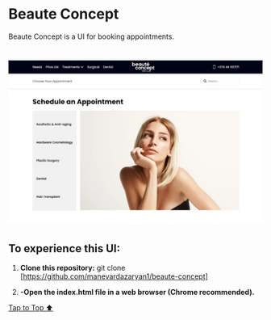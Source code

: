 <a id='top'></a>

# Beaute Concept

Beaute Concept is a UI for booking appointments.

# ![Beaute Concept image](assets/images/beaute-concept.webp "Beaute Concept")

## To experience this UI:
1. **Clone this repository:**
    git clone [https://github.com/manevardazaryan1/beaute-concept]

2. **-Open the index.html file in a web browser (Chrome recommended).**

[Tap to Top ⬆](#top)

